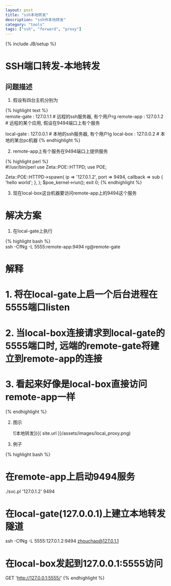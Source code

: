 ```yaml
---
layout: post
title: "ssh本地转发"
description: "ssh作本地转发"
category: "tools"
tags: ["ssh", "forward", "proxy"]
---
```


{% include JB/setup %}


# SSH端口转发-本地转发

## 问题描述
1. 假设有四台主机分别为

{% highlight text %}  
remote-gate : 127.0.1.1  # 远程的ssh服务器, 有个用户rg
remote-app  : 127.0.1.2  # 远程的某个应用, 假设在9494端口上有个服务

local-gate  : 127.0.0.1  # 本地的ssh服务器, 有个用户lg
local-box   : 127.0.0.2  # 本地的某台pc机器
{% endhighlight %}  
   
2. remote-app上有个服务在9494端口上提供服务

{% highlight perl %}  
#!/usr/bin/perl
use Zeta::POE::HTTPD;
use POE;

Zeta::POE::HTTPD->spawn( 
    ip       => '127.0.1.2',
    port     => 9494, 
    callback => sub { 'hello world'; },
);
$poe_kernel->run();
exit 0;
{% endhighlight %}  
   
3. 现在local-box这台机器要访问remote-app上的9494这个服务

# 解决方案
1. 在local-gate上执行

{% highlight bash %}  
ssh -CfNg -L 5555:remote-app:9494 rg@remote-gate
# 解释
# 1. 将在local-gate上启一个后台进程在5555端口listen
# 2. 当local-box连接请求到local-gate的5555端口时, 远端的remote-gate将建立到remote-app的连接
# 3. 看起来好像是local-box直接访问remote-app一样
{% endhighlight %}  

2. 图示

   ![本地转发]({{ site.url }}/assets/images/local_proxy.png)
3. 例子
   
{% highlight bash %}  
# 在remote-app上启动9494服务
./svc.pl '127.0.1.2' 9494

# 在local-gate(127.0.0.1)上建立本地转发隧道
ssh -CfNg -L 5555:127.0.1.2:9494 zhouchao@127.0.1.1

# 在local-box发起到127.0.0.1:5555访问
GET 'http://127.0.0.1:5555/' 
{% endhighlight %}  

